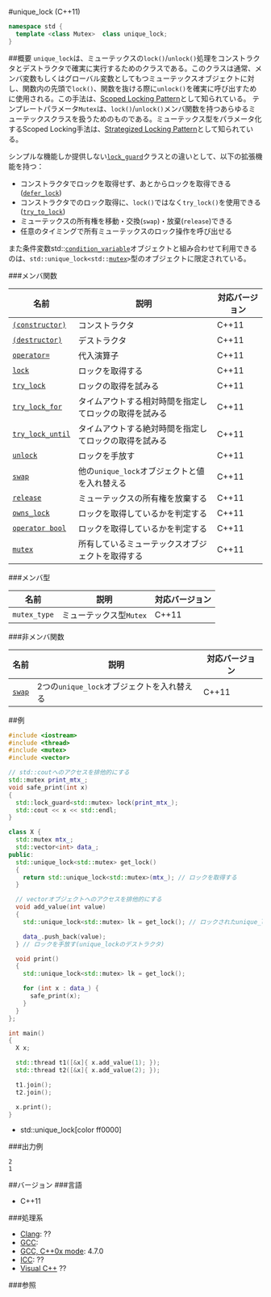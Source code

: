#unique_lock (C++11)
```cpp
namespace std {
  template <class Mutex>  class unique_lock;
}
```

##概要
`unique_lock`は、ミューテックスの`lock()`/`unlock()`処理をコンストラクタとデストラクタで確実に実行するためのクラスである。このクラスは通常、メンバ変数もしくはグローバル変数としてもつミューテックスオブジェクトに対し、関数内の先頭で`lock()`、関数を抜ける際に`unlock()`を確実に呼び出すために使用される。この手法は、[Scoped Locking Pattern](http://www.cs.wustl.edu/~schmidt/PDF/ScopedLocking.pdf)として知られている。
テンプレートパラメータ`Mutex`は、`lock()`/`unlock()`メンバ関数を持つあらゆるミューテックスクラスを扱うためのものである。ミューテックス型をパラメータ化するScoped Locking手法は、[Strategized Locking Pattern](http://wiki.hsr.ch/PnProg/files/StrategizedLocking.pdf)として知られている。

シンプルな機能しか提供しない[`lock_guard`](./lock_guard.md)クラスとの違いとして、以下の拡張機能を持つ：

- コンストラクタでロックを取得せず、あとからロックを取得できる([`defer_lock`](./defer_lock.md))
- コンストラクタでのロック取得に、`lock()`ではなく`try_lock()`を使用できる([`try_to_lock`](./try_to_lock.md))
- ミューテックスの所有権を移動・交換(`swap`)・放棄(`release`)できる
- 任意のタイミングで所有ミューテックスのロック操作を呼び出せる


また条件変数std::[`condition_variable`](/reference/condition_variable/condition_variable.md)オブジェクトと組み合わせて利用できるのは、`std::unique_lock<std::`[`mutex`](./mutex.md)`>`型のオブジェクトに限定されている。

###メンバ関数

| 名前 | 説明 | 対応バージョン |
|-----------------------------------------------------|--------------------------------------------------------|-------|
| [`(constructor)`](./unique_lock/unique_lock.md)     | コンストラクタ | C++11 |
| [`(destructor)`](./unique_lock/-unique_lock.md)     | デストラクタ | C++11 |
| [`operator=`](./unique_lock/op_assign.md)           | 代入演算子 | C++11 |
| [`lock`](./unique_lock/lock.md)                     | ロックを取得する | C++11 |
| [`try_lock`](./unique_lock/try_lock.md)             | ロックの取得を試みる | C++11 |
| [`try_lock_for`](./unique_lock/try_lock_for.md)     | タイムアウトする相対時間を指定してロックの取得を試みる | C++11 |
| [`try_lock_until`](./unique_lock/try_lock_until.md) | タイムアウトする絶対時間を指定してロックの取得を試みる | C++11 |
| [`unlock`](./unique_lock/unlock.md)                 | ロックを手放す | C++11 |
| [`swap`](./unique_lock/swap.md)                     | 他の`unique_lock`オブジェクトと値を入れ替える | C++11 |
| [`release`](./unique_lock/release.md)               | ミューテックスの所有権を放棄する | C++11 |
| [`owns_lock`](./unique_lock/owns_lock.md)           | ロックを取得しているかを判定する | C++11 |
| [`operator bool`](./unique_lock/op_bool.md)         | ロックを取得しているかを判定する | C++11 |
| [`mutex`](./unique_lock/mutex.md)                   | 所有しているミューテックスオブジェクトを取得する | C++11 |


###メンバ型

| 名前 | 説明 | 対応バージョン |
|--------------|-------------------------|-------|
| `mutex_type` | ミューテックス型`Mutex` | C++11 |


###非メンバ関数

| 名前 | 説明 | 対応バージョン |
|--------------------------------------|--------------------------------------------|-------|
| [`swap`](./unique_lock/swap_free.md) | 2つの`unique_lock`オブジェクトを入れ替える | C++11 |


##例
```cpp
#include <iostream>
#include <thread>
#include <mutex>
#include <vector>

// std::coutへのアクセスを排他的にする
std::mutex print_mtx_;
void safe_print(int x)
{
  std::lock_guard<std::mutex> lock(print_mtx_);
  std::cout << x << std::endl;
}

class X {
  std::mutex mtx_;
  std::vector<int> data_;
public:
  std::unique_lock<std::mutex> get_lock()
  {
    return std::unique_lock<std::mutex>(mtx_); // ロックを取得する
  }

  // vectorオブジェクトへのアクセスを排他的にする
  void add_value(int value)
  {
    std::unique_lock<std::mutex> lk = get_lock(); // ロックされたunique_lockを受け取る

    data_.push_back(value);
  } // ロックを手放す(unique_lockのデストラクタ)

  void print()
  {
    std::unique_lock<std::mutex> lk = get_lock();

    for (int x : data_) {
      safe_print(x);
    }
  }
};

int main()
{
  X x;

  std::thread t1([&x]{ x.add_value(1); });
  std::thread t2([&x]{ x.add_value(2); });

  t1.join();
  t2.join();

  x.print();
}
```
* std::unique_lock[color ff0000]

###出力例
```
2
1
```

##バージョン
###言語
- C++11

###処理系
- [Clang](/implementation#clang.md): ??
- [GCC](/implementation#gcc.md): 
- [GCC, C++0x mode](/implementation#gcc.md): 4.7.0
- [ICC](/implementation#icc.md): ??
- [Visual C++](/implementation#visual_cpp.md) ??


###参照

